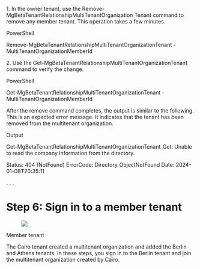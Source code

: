 1\. In the owner tenant, use the Remove- MgBetaTenantRelationshipMultiTenantOrganization Tenant command to remove any member tenant. This operation takes a few minutes.

PowerShell

Remove-MgBetaTenantRelationshipMultiTenantOrganizationTenant - MultiTenantOrganizationMemberId <MemberTenantIdD>

2\. Use the Get-MgBetaTenantRelationshipMultiTenantOrganizationTenant command to verify the change.

PowerShell

Get-MgBetaTenantRelationshipMultiTenantOrganizationTenant - MultiTenantOrganizationMemberId <MemberTenantIdD>

After the remove command completes, the output is similar to the following. This is an expected error message. It indicates that the tenant has been removed from the multitenant organization.

Output

Get-MgBetaTenantRelationshipMultiTenantOrganizationTenant\_Get: Unable to read the company information from the directory.

Status: 404 (NotFound) ErrorCode: Directory\_ObjectNotFound Date: 2024-01-08T20:35:11

. . .


# Step 6: Sign in to a member tenant

<figure>

![](figures/0)

</figure>


Member tenant

The Cairo tenant created a multitenant organization and added the Berlin and Athens tenants. In these steps, you sign in to the Berlin tenant and join the multitenant organization created by Cairo.
